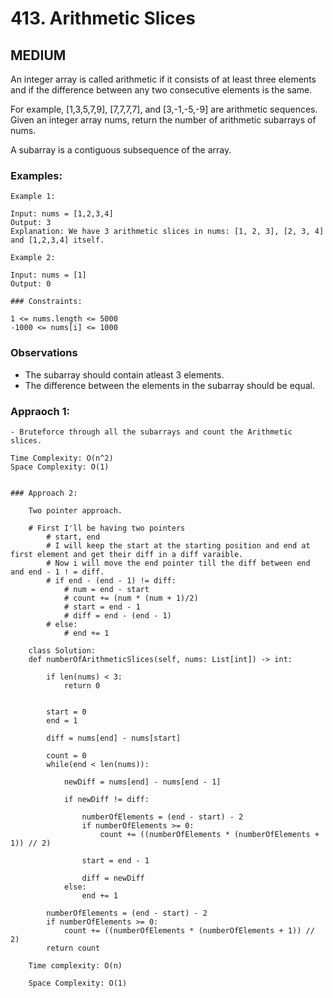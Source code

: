 # 413. Arithmetic Slices

## MEDIUM

An integer array is called arithmetic if it consists of at least three elements and if the difference between any two consecutive elements is the same.

For example, [1,3,5,7,9], [7,7,7,7], and [3,-1,-5,-9] are arithmetic sequences.
Given an integer array nums, return the number of arithmetic subarrays of nums.

A subarray is a contiguous subsequence of the array.

### Examples:

```
Example 1:

Input: nums = [1,2,3,4]
Output: 3
Explanation: We have 3 arithmetic slices in nums: [1, 2, 3], [2, 3, 4] and [1,2,3,4] itself.
```

```
Example 2:

Input: nums = [1]
Output: 0
```

```
### Constraints:

1 <= nums.length <= 5000
-1000 <= nums[i] <= 1000
```

### Observations

- The subarray should contain atleast 3 elements.
- The difference between the elements in the subarray should be equal.

### Appraoch 1:

    - Bruteforce through all the subarrays and count the Arithmetic slices.

    Time Complexity: O(n^2)
    Space Complexity: O(1)

```

### Approach 2:

    Two pointer approach.

    # First I'll be having two pointers
        # start, end
        # I will keep the start at the starting position and end at first element and get their diff in a diff varaible.
        # Now i will move the end pointer till the diff between end and end - 1 ! = diff.
        # if end - (end - 1) != diff:
            # num = end - start
            # count += (num * (num + 1)/2)
            # start = end - 1
            # diff = end - (end - 1)
        # else:
            # end += 1

    class Solution:
    def numberOfArithmeticSlices(self, nums: List[int]) -> int:

        if len(nums) < 3:
            return 0


        start = 0
        end = 1

        diff = nums[end] - nums[start]

        count = 0
        while(end < len(nums)):

            newDiff = nums[end] - nums[end - 1]

            if newDiff != diff:

                numberOfElements = (end - start) - 2
                if numberOfElements >= 0:
                    count += ((numberOfElements * (numberOfElements + 1)) // 2)

                start = end - 1

                diff = newDiff
            else:
                end += 1

        numberOfElements = (end - start) - 2
        if numberOfElements >= 0:
            count += ((numberOfElements * (numberOfElements + 1)) // 2)
        return count

    Time complexity: O(n)

    Space Complexity: O(1)
```
